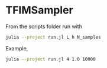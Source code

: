 # TFIMSampler

From the scripts folder run with

```bash
julia --project run.jl L h N_samples
```

Example,
```bash
julia --project run.jl 4 1.0 10000
```
